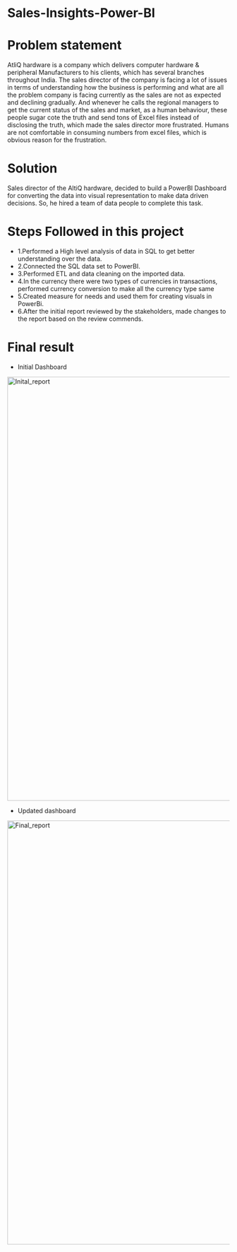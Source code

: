 # Sales-Insights-Power-BI
# Problem statement
AtliQ hardware is a company which delivers computer hardware & peripheral Manufacturers to his clients, which has several branches throughout India. The sales director of the company is facing a lot of issues in terms of understanding how the business is performing and what are all the problem company is facing currently as the sales are not as expected and declining gradually. And whenever he calls the regional managers to get the current status of the sales and market, as a human behaviour, these people sugar cote the truth and send tons of Excel files instead of disclosing the truth, which made the sales director more frustrated. Humans are not comfortable in consuming numbers from excel files, which is obvious reason for the frustration.

# Solution
Sales director of the AltiQ hardware, decided to build a PowerBI Dashboard for converting the data into visual representation to make data driven decisions. So, he hired a team of data people to complete this task.

# Steps Followed in this project
- 1.Performed a High level analysis of data in SQL to get better understanding over the data.
- 2.Connected the SQL data set to PowerBI.
- 3.Performed ETL and data cleaning on the imported data.
- 4.In the currency there were two types of currencies in transactions, performed currency conversion to make all the currency type same
- 5.Created measure for needs and used them for creating visuals in PowerBi.
- 6.After the initial report reviewed by the stakeholders, made changes to the report based on the review commends.

# Final result
- Initial Dashboard
<img width="960" alt="Inital_report" src="https://user-images.githubusercontent.com/114512832/196626510-f09de340-ef70-4903-a6d3-4d9315091153.png">


- Updated dashboard
<img width="960" alt="Final_report" src="https://user-images.githubusercontent.com/114512832/196626532-66fc7f87-071a-448c-9f1d-2171bedffe63.png">

